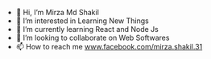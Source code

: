 - 👋 Hi, I’m Mirza Md Shakil 
- 👀 I’m interested in Learning New Things
- 🌱 I’m currently learning React and Node Js
- 💞️ I’m looking to collaborate on Web Softwares
- 📫 How to reach me www.facebook.com/mirza.shakil.31

<!---
ImMirzaShakil/ImMirzaShakil is a ✨ special ✨ repository because its `README.md` (this file) appears on your GitHub profile.
You can click the Preview link to take a look at your changes.
--->
